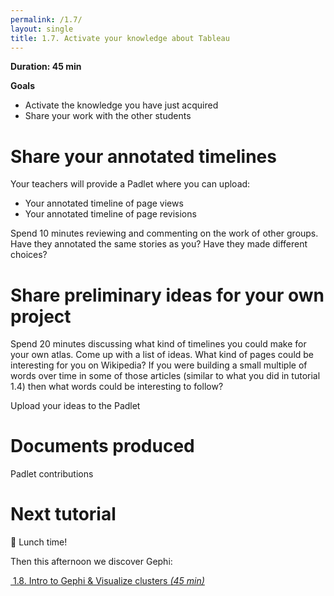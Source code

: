 ```yaml
---
permalink: /1.7/
layout: single
title: 1.7. Activate your knowledge about Tableau
---
```


**Duration: 45 min**

**Goals**
* Activate the knowledge you have just acquired
* Share your work with the other students

# Share your annotated timelines

Your teachers will provide a Padlet where you can upload:

* Your annotated timeline of page views
* Your annotated timeline of page revisions 

Spend 10 minutes reviewing and commenting on the work of other groups. Have they annotated the same stories as you? Have they made different choices? 

# Share preliminary ideas for your own project

Spend 20 minutes discussing what kind of timelines you could make for your own atlas. Come up with a list of ideas. What kind of pages could be interesting for you on Wikipedia? If you were building a small multiple of words over time in some of those articles (similar to what you did in tutorial 1.4) then what words could be interesting to follow? 

Upload your ideas to the Padlet


# Documents produced

Padlet contributions

# Next tutorial

🥑 Lunch time!

Then this afternoon we discover Gephi:

[<i class="fas fa-forward"></i>&nbsp;1.8. Intro to Gephi & Visualize clusters *(45 min)*](../1.8/)
